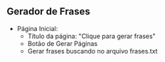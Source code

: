 

## Gerador de Frases

* Página Inicial:
    * Título da página: "Clique para gerar frases"
    * Botão de Gerar Páginas
    * Gerar frases buscando no arquivo frases.txt

